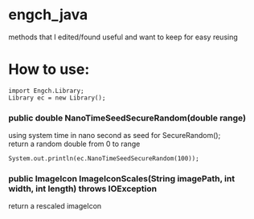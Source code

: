 # engch_java
methods that I edited/found useful and want to keep for easy reusing
# How to use: 
```
import Engch.Library;
Library ec = new Library();
```
### public double NanoTimeSeedSecureRandom(double range)
using system time in nano second as seed for SecureRandom();\
return a random double from 0 to range
```
System.out.println(ec.NanoTimeSeedSecureRandom(100));
```
### public ImageIcon ImageIconScales(String imagePath, int width, int length) throws IOException
return a rescaled imageIcon 
```
```
